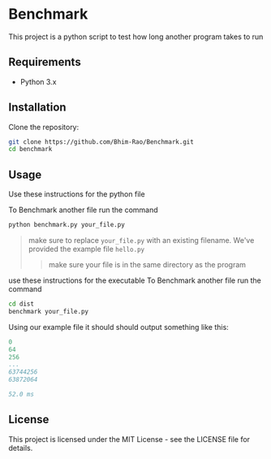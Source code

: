 # Benchmark
This project is a python script to test how long another program takes to run

## Requirements

- Python 3.x

## Installation

Clone the repository:

```sh
git clone https://github.com/Bhim-Rao/Benchmark.git
cd benchmark
```

## Usage
Use these instructions for the python file

To Benchmark another file run the command
```sh
python benchmark.py your_file.py
```
> make sure to replace `your_file.py` with an existing filename. We've provided the example file `hello.py`
>> make sure your file is in the same directory as the program

use these instructions for the executable
To Benchmark another file run the command
```sh
cd dist
benchmark your_file.py
```

Using our example file it should should output something like this: 
```yaml
0
64
256
...
63744256
63872064

52.0 ms
```

## License

This project is licensed under the MIT License - see the LICENSE file for details.
